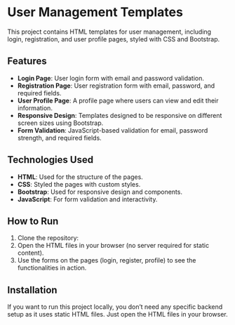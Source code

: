 # User Management Templates

This project contains HTML templates for user management, including login, registration, and user profile pages, styled with CSS and Bootstrap.

## Features
- **Login Page**: User login form with email and password validation.
- **Registration Page**: User registration form with email, password, and required fields.
- **User Profile Page**: A profile page where users can view and edit their information.
- **Responsive Design**: Templates designed to be responsive on different screen sizes using Bootstrap.
- **Form Validation**: JavaScript-based validation for email, password strength, and required fields.

## Technologies Used
- **HTML**: Used for the structure of the pages.
- **CSS**: Styled the pages with custom styles.
- **Bootstrap**: Used for responsive design and components.
- **JavaScript**: For form validation and interactivity.

## How to Run
1. Clone the repository:
2. Open the HTML files in your browser (no server required for static content).
3. Use the forms on the pages (login, register, profile) to see the functionalities in action.

## Installation
If you want to run this project locally, you don’t need any specific backend setup as it uses static HTML files. Just open the HTML files in your browser.



